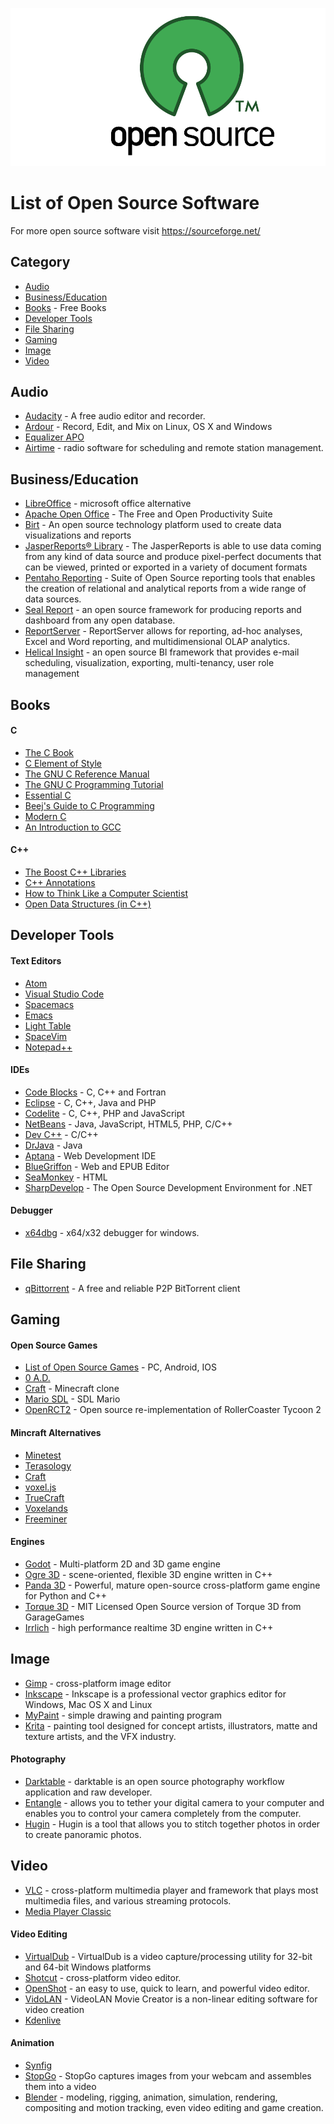 ![](opensource-logo.png)

# List of Open Source Software

For more open source software visit https://sourceforge.net/

## Category
- [Audio](#audio)
- [Business/Education](#businesseducation)
- [Books](#books) - Free Books
- [Developer Tools](#developer-tools)
- [File Sharing](#file-sharing)
- [Gaming](#gaming)
- [Image](#image)
- [Video](#video)

## Audio
- [Audacity](http://www.audacityteam.org/) - A free audio editor and recorder. 
- [Ardour](https://ardour.org/) - Record, Edit, and Mix on Linux, OS X and Windows
- [Equalizer APO](https://sourceforge.net/projects/equalizerapo/)
- [Airtime](https://www.sourcefabric.org/en/airtime/) - radio software for scheduling and remote station management.

## Business/Education
- [LibreOffice](https://www.libreoffice.org/) - microsoft office alternative
- [Apache Open Office](https://www.openoffice.org/) - The Free and Open Productivity Suite
- [Birt](http://www.eclipse.org/birt/) - An open source technology platform used to create data visualizations and reports
- [JasperReports® Library](http://community.jaspersoft.com/project/jasperreports-library) - The JasperReports is able to use data coming from any kind of data source and produce pixel-perfect documents that can be viewed, printed or exported in a variety of document formats
- [Pentaho Reporting](https://community.hds.com/docs/DOC-1009856) - Suite of Open Source reporting tools that enables the creation of relational and analytical reports from a wide range of data sources.
- [Seal Report](http://www.sealreport.org/) - an open source framework for producing reports and dashboard from any open database.
- [ReportServer](https://reportserver.net/en/) - ReportServer allows for reporting, ad-hoc analyses, Excel and Word reporting, and multidimensional OLAP analytics.
- [Helical Insight](http://helicalinsight.com/) - an open source BI framework that provides e-mail scheduling, visualization, exporting, multi-tenancy, user role management

## Books 
#### C
- [The C Book](http://publications.gbdirect.co.uk/c_book/)
- [C Element of Style](http://www.oualline.com/books.free/style/index.html)
- [The GNU C Reference Manual](https://www.gnu.org/software/gnu-c-manual/)
- [The GNU C Programming Tutorial](http://www.crasseux.com/books/ctut.pdf)
- [Essential C](http://cslibrary.stanford.edu/101/EssentialC.pdf)
- [Beej's Guide to C Programming](http://beej.us/guide/bgc/)
- [Modern C](http://icube-icps.unistra.fr/img_auth.php/d/db/ModernC.pdf)
- [An Introduction to GCC](http://www.network-theory.co.uk/docs/gccintro/)

#### C++
- [The Boost C++ Libraries](https://theboostcpplibraries.com/)
- [C++ Annotations ](http://www.icce.rug.nl/documents/cplusplus/)
- [How to Think Like a Computer Scientist ](http://greenteapress.com/thinkcpp/index.html)
- [Open Data Structures (in C++)](http://opendatastructures.org/ods-cpp/)

## Developer Tools
#### Text Editors
- [Atom](https://github.com/atom/atom)
- [Visual Studio Code](https://github.com/Microsoft/vscode)
- [Spacemacs](https://github.com/syl20bnr/spacemacs)
- [Emacs](https://www.gnu.org/software/emacs/)
- [Light Table](https://github.com/LightTable/LightTable)
- [SpaceVim](https://github.com/SpaceVim/SpaceVim)
- [Notepad++](https://notepad-plus-plus.org/)

#### IDEs
- [Code Blocks](http://www.codeblocks.org/downloads) - C, C++ and Fortran 
- [Eclipse](https://www.eclipse.org/downloads/) - C, C++, Java and PHP
- [Codelite](https://codelite.org/) - C, C++, PHP and JavaScript
- [NetBeans](https://netbeans.org/) -  Java, JavaScript, HTML5, PHP, C/C++
- [Dev C++](https://sourceforge.net/projects/orwelldevcpp/) - C/C++
- [DrJava](https://sourceforge.net/projects/drjava/?source=directory) - Java
- [Aptana](http://www.aptana.com/) - Web Development IDE
- [BlueGriffon](http://www.bluegriffon.org/) - Web and EPUB Editor
- [SeaMonkey](https://www.seamonkey-project.org/) - HTML 
- [SharpDevelop](http://www.icsharpcode.net/OpenSource/SD/Default.aspx) - The Open Source Development Environment for .NET

#### Debugger
- [x64dbg](https://x64dbg.com/#start) -  x64/x32 debugger for windows.

## File Sharing
- [qBittorrent](https://www.qbittorrent.org/) - A free and reliable P2P BitTorrent client

## Gaming
#### Open Source Games
- [List of Open Source Games](https://github.com/leereilly/games) - PC, Android, IOS
- [0 A.D.](https://github.com/0ad/0ad)
- [Craft](https://github.com/fogleman/Craft) - Minecraft clone
- [Mario SDL](https://github.com/jakowskidev/uMario_Jakowski) - SDL Mario
- [OpenRCT2](https://github.com/OpenRCT2/OpenRCT2) - Open source re-implementation of RollerCoaster Tycoon 2

#### Mincraft Alternatives
- [Minetest](https://www.minetest.net/)
- [Terasology](http://terasology.org/)
- [Craft](https://github.com/fogleman/Craft)
- [voxel.js](http://voxeljs.com/)
- [TrueCraft](https://github.com/SirCmpwn/TrueCraft) 
- [Voxelands](https://www.voxelands.com/)
- [Freeminer](https://github.com/freeminer/freeminer)

#### Engines
- [Godot](https://github.com/godotengine/godot) - Multi-platform 2D and 3D game engine
- [Ogre 3D](https://github.com/OGRECave/ogre) - scene-oriented, flexible 3D engine written in C++
- [Panda 3D](https://github.com/panda3d/panda3d) - Powerful, mature open-source cross-platform game engine for Python and C++
- [Torque 3D](https://github.com/GarageGames/Torque3D) - MIT Licensed Open Source version of Torque 3D from GarageGames
- [Irrlich](http://irrlicht.sourceforge.net/?page_id=10) - high performance realtime 3D engine written in C++

## Image
- [Gimp](https://www.gimp.org/downloads/#mirrors) - cross-platform image editor
- [Inkscape](https://inkscape.org/en/) - Inkscape is a professional vector graphics editor for Windows, Mac OS X and Linux
- [MyPaint](https://github.com/mypaint/mypaint) - simple drawing and painting program
- [Krita](https://krita.org/en/features/highlights/) - painting tool designed for concept artists, illustrators, matte and texture artists, and the VFX industry.

#### Photography
- [Darktable](http://www.darktable.org/) - darktable is an open source photography workflow application and raw developer.
- [Entangle](https://entangle-photo.org/) - allows you to tether your digital camera to your computer and enables you to control your camera completely from the computer.
- [Hugin](http://hugin.sourceforge.net/) - Hugin is a tool that allows you to stitch together photos in order to create panoramic photos.

## Video
- [VLC](https://www.videolan.org/vlc/index.html) - cross-platform multimedia player and framework that plays most multimedia files, and various streaming protocols. 
- [Media Player Classic](https://sourceforge.net/projects/mpc-hc/?source=directory)

#### Video Editing
- [VirtualDub](http://virtualdub.org/index.html) - VirtualDub is a video capture/processing utility for 32-bit and 64-bit Windows platforms
- [Shotcut](https://www.shotcut.org) - cross-platform video editor.
- [OpenShot](http://www.openshot.org/) - an easy to use, quick to learn, and powerful video editor.
- [VidoLAN](https://www.videolan.org/vlmc/) - VideoLAN Movie Creator is a non-linear editing software for video creation
- [Kdenlive](https://kdenlive.org/)

#### Animation
- [Synfig](https://www.synfig.org/)
- [StopGo](http://makerbox.org.nz/stopgo/) - StopGo captures images from your webcam and assembles them into a video
- [Blender](https://www.blender.org/) - modeling, rigging, animation, simulation, rendering, compositing and motion tracking, even video editing and game creation.

